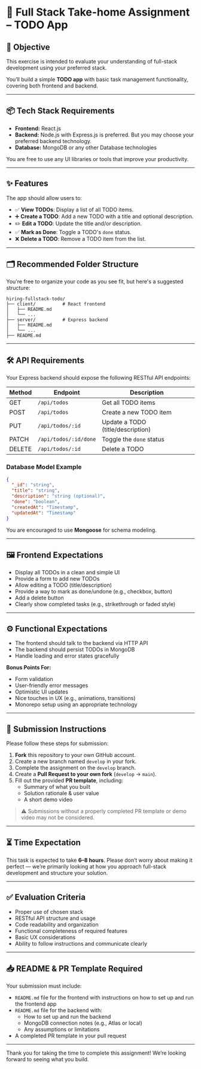 # 📝 Full Stack Take-home Assignment – TODO App

## 🧠 Objective

This exercise is intended to evaluate your understanding of full-stack development using your preferred stack.

You’ll build a simple **TODO app** with basic task management functionality, covering both frontend and backend.

---

## 📦 Tech Stack Requirements

- **Frontend:** React.js
- **Backend:** Node.js with Express.js is preferred. But you may choose your preferred backend technology.
- **Database:** MongoDB or any other Database technologies

You are free to use any UI libraries or tools that improve your productivity.

---

## ✨ Features

The app should allow users to:

- ✅ **View TODOs**: Display a list of all TODO items.
- ➕ **Create a TODO**: Add a new TODO with a title and optional description.
- ✏️ **Edit a TODO**: Update the title and/or description.
- ✅ **Mark as Done**: Toggle a TODO's `done` status.
- ❌ **Delete a TODO**: Remove a TODO item from the list.

---

## 🗂️ Recommended Folder Structure

You're free to organize your code as you see fit, but here's a suggested structure:

```
hiring-fullstack-todo/
├── client/          # React frontend
│   ├── README.md
│   └── ...
├── server/          # Express backend
│   ├── README.md
│   └── ...
├── README.md
```

---

## 🛠️ API Requirements

Your Express backend should expose the following RESTful API endpoints:

| Method | Endpoint                | Description                      |
|--------|-------------------------|----------------------------------|
| GET    | `/api/todos`            | Get all TODO items               |
| POST   | `/api/todos`            | Create a new TODO item           |
| PUT    | `/api/todos/:id`        | Update a TODO (title/description)|
| PATCH  | `/api/todos/:id/done`   | Toggle the `done` status         |
| DELETE | `/api/todos/:id`        | Delete a TODO                    |

### Database Model Example

```json
{
  "_id": "string",
  "title": "string",
  "description": "string (optional)",
  "done": "boolean",
  "createdAt": "Timestamp",
  "updatedAt": "Timestamp"
}
```

You are encouraged to use **Mongoose** for schema modeling.

---

## 🖼️ Frontend Expectations

- Display all TODOs in a clean and simple UI
- Provide a form to add new TODOs
- Allow editing a TODO (title/description)
- Provide a way to mark as done/undone (e.g., checkbox, button)
- Add a delete button
- Clearly show completed tasks (e.g., strikethrough or faded style)

---

## ⚙️ Functional Expectations

- The frontend should talk to the backend via HTTP API
- The backend should persist TODOs in MongoDB
- Handle loading and error states gracefully

**Bonus Points For:**
- Form validation
- User-friendly error messages
- Optimistic UI updates
- Nice touches in UX (e.g., animations, transitions)
- Monorepo setup using an appropriate technology

---

## 🧾 Submission Instructions

Please follow these steps for submission:

1. **Fork** this repository to your own GitHub account.
2. Create a new branch named `develop` in your fork.
3. Complete the assignment on the `develop` branch.
4. Create a **Pull Request to your own fork** (`develop` → `main`).
5. Fill out the provided **PR template**, including:
   - Summary of what you built
   - Solution rationale & user value
   - A short demo video

> ⚠️ Submissions without a properly completed PR template or demo video may not be considered.

---

## ⏳ Time Expectation

This task is expected to take **6–8 hours**. Please don’t worry about making it perfect — we’re primarily looking at how you approach full-stack development and structure your solution.

---

## ✅ Evaluation Criteria

- Proper use of chosen stack
- RESTful API structure and usage
- Code readability and organization
- Functional completeness of required features
- Basic UX considerations
- Ability to follow instructions and communicate clearly

---

## 📥 README & PR Template Required

Your submission must include:

- `README.md` file for the frontend with instructions on how to set up and run the frontend app
- `README.md` file for the backend with:
  - How to set up and run the backend
  - MongoDB connection notes (e.g., Atlas or local)
  - Any assumptions or limitations
- A completed PR template in your pull request

---

Thank you for taking the time to complete this assignment! We’re looking forward to seeing what you build.
